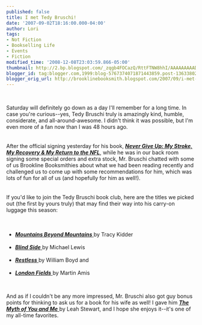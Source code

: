```yaml
---
published: false
title: I met Tedy Bruschi!
date: '2007-09-02T18:16:00.000-04:00'
author: Lori
tags:
- Not Fiction
- Bookselling Life
- Events
- Fiction
modified_time: '2008-12-08T23:03:59.866-05:00'
thumbnail: http://2.bp.blogspot.com/_zqgb4FOCazQ/RttFTNW8hhI/AAAAAAAAADU/cFILU8MQMUk/s72-c/bruschi.jpg
blogger_id: tag:blogger.com,1999:blog-5767374071871443859.post-136338027075630601
blogger_orig_url: http://brooklinebooksmith.blogspot.com/2007/09/i-met-tedy-bruschi.html
---
```


<a href="http://2.bp.blogspot.com/_zqgb4FOCazQ/RttFTNW8hhI/AAAAAAAAADU/cFILU8MQMUk/s1600-h/bruschi.jpg"><img id="BLOGGER_PHOTO_ID_5105750798860322322" style="FLOAT: right; MARGIN: 0px 0px 10px 10px; CURSOR: hand" alt="" src="http://2.bp.blogspot.com/_zqgb4FOCazQ/RttFTNW8hhI/AAAAAAAAADU/cFILU8MQMUk/s320/bruschi.jpg" border="0" /></a><br /><div>Saturday will definitely go down as a day I'll remember for a long time. In case you're curious--yes, Tedy Bruschi truly is amazingly kind, humble, considerate, and all-around-awesome. I didn't think it was possible, but I'm even more of a fan now than I was 48 hours ago. </div><br /><div></div><br /><div>After the official signing yesterday for his book, <strong><em><a href="http://brookline.booksense.com/NASApp/store/Product?s=showproduct&isbn=9780470108697">Never Give Up: My Stroke, My Recovery &amp; My Return to the NFL</a></em></strong>, while he was in our back room signing some special orders and extra stock, Mr. Bruschi chatted with some of us Brookline Booksmithies about what we had been reading recently and challenged us to come up with some recommendations for him, which was lots of fun for all of us (and hopefully for him as well!). </div><br /><div></div><br /><div>If you'd like to join the Tedy Bruschi book club, here are the titles we picked out (the first by yours truly) that may find their way into his carry-on luggage this season:</div><br /><ul><br /><li><a href="http://brookline.booksense.com/NASApp/store/Product?s=showproduct&isbn=9780812973013"><em><strong>Mountains Beyond Mountains</strong></em> </a>by Tracy Kidder </li><br /><li><a href="http://brookline.booksense.com/NASApp/store/Product?s=showproduct&amp;isbn=9780393330472"><em><strong>Blind Side</strong></em> </a>by Michael Lewis</li><br /><li><em><a href="http://brookline.booksense.com/NASApp/store/Product?s=showproduct&isbn=9781596912373"><strong>Restless</strong> </a></em>by William Boyd and</li><br /><li><a href="http://brookline.booksense.com/NASApp/store/Product?s=showproduct&amp;isbn=9780679730347"><em><strong>London Fields</strong></em> </a>by Martin Amis</li></ul><br /><p>And as if I couldn't be any more impressed, Mr. Bruschi also got guy bonus points for thinking to ask us for a book for his wife as well! I gave him <a href="http://brookline.booksense.com/NASApp/store/Product?s=showproduct&amp;isbn=9781400098071"><strong><em>The Myth of You and Me</em></strong> </a>by Leah Stewart, and I hope she enjoys it--it's one of my all-time favorites.</p>